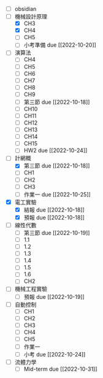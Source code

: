 - [ ] obsidian
- [ ] 機械設計原理
	- [x] CH3
	- [x] CH4
	- [ ] CH5
	- [ ] 小考準備 due [[2022-10-20]]
- [ ] 演算法
	- [ ] CH4
	- [ ] CH5
	- [ ] CH6
	- [ ] CH7
	- [ ] CH8
	- [ ] CH9
	- [ ] 第三節 due [[2022-10-18]]
	- [ ] CH10
	- [ ] CH11
	- [ ] CH12
	- [ ] CH13
	- [ ] CH14
	- [ ] CH15
	- [ ] HW2 due  [[2022-10-24]]
- [ ] 計網概
	- [x] 第三節 due [[2022-10-18]]
	- [ ] CH1
	- [ ] CH2
	- [ ] CH3
	- [ ] 作業一 due [[2022-10-25]]
- [x] 電工實驗
	- [x] 結報 due [[2022-10-18]]
	- [x] 預報 due [[2022-10-18]]
- [ ] 線性代數
	- [ ] 第三節 due [[2022-10-19]]
	- [ ] 1.1
	- [ ] 1.2
	- [ ] 1.3
	- [ ] 1.4
	- [ ] 1.5
	- [ ] 1.6
	- [ ] CH2
- [ ] 機械工程實驗
	- [ ] 預報 due [[2022-10-19]]
- [ ] 自動控制
	- [ ] CH1
	- [ ] CH2
	- [ ] CH3
	- [ ] CH4
	- [ ] CH5
	- [ ] 作業一
	- [ ] 小考 due [[2022-10-24]]
- [ ] 流體力學
	- [ ] Mid-term due [[2022-10-31]]